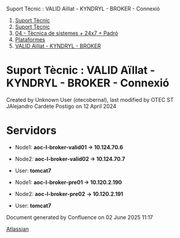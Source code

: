 Suport Tècnic : VALID Aïllat - KYNDRYL - BROKER - Connexió  

1.  [Suport Tècnic](index.html)
2.  [Suport Tècnic](13893782.html)
3.  [04 - Tècnica de sistemes + 24x7 + Padró](26313202.html)
4.  [Plataformes](Plataformes_41520520.html)
5.  [VALID Aïllat - KYNDRYL - BROKER](41520562.html)

Suport Tècnic : VALID Aïllat - KYNDRYL - BROKER - Connexió
==========================================================

Created by Unknown User (otecobernal), last modified by OTEC ST JAlejandro Cardete Postigo on 12 April 2024

Servidors 
==========

*   Node1: **aoc-l-broker-valid01 → 10.124.70.6**
    
*   Node2: **aoc-l-broker-valid02 → 10.124.70.7**
*   User: **tomcat7**

*   Node1: **aoc-l-broker-pre01 → 10.120.2.190**
    
*   Node2: **aoc-l-broker-pre02** **→ 10.120.2.191**
*   User: **tomcat7**

Document generated by Confluence on 02 June 2025 11:17

[Atlassian](http://www.atlassian.com/)